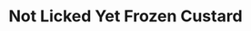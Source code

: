 ---
title: "Not Licked Yet Frozen Custard"
url: /fish-creek/not-licked-yet-frozen-custard/
shop: confectionery
---